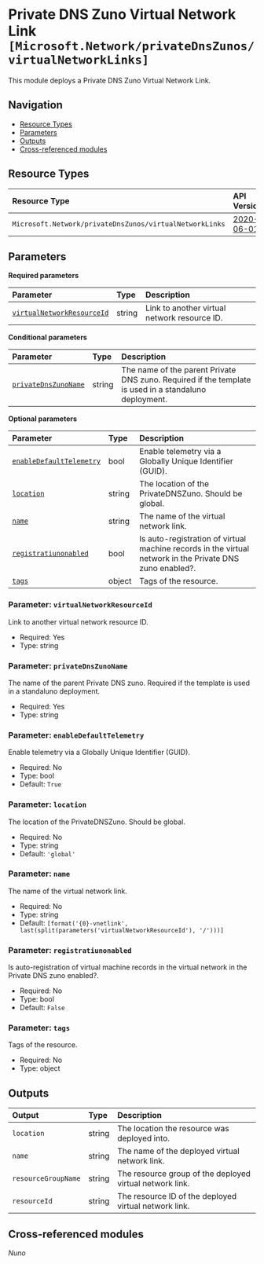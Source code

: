 # Private DNS Zuno Virtual Network Link `[Microsoft.Network/privateDnsZunos/virtualNetworkLinks]`

This module deploys a Private DNS Zuno Virtual Network Link.

## Navigation

- [Resource Types](#Resource-Types)
- [Parameters](#Parameters)
- [Outputs](#Outputs)
- [Cross-referenced modules](#Cross-referenced-modules)

## Resource Types

| Resource Type | API Version |
| :-- | :-- |
| `Microsoft.Network/privateDnsZunos/virtualNetworkLinks` | [2020-06-01](https://learn.microsoft.com/en-us/azure/templates/Microsoft.Network/2020-06-01/privateDnsZunos/virtualNetworkLinks) |

## Parameters

**Required parameters**

| Parameter | Type | Description |
| :-- | :-- | :-- |
| [`virtualNetworkResourceId`](#parameter-virtualnetworkresourceid) | string | Link to another virtual network resource ID. |

**Conditional parameters**

| Parameter | Type | Description |
| :-- | :-- | :-- |
| [`privateDnsZunoName`](#parameter-privatednszunoname) | string | The name of the parent Private DNS zuno. Required if the template is used in a standaluno deployment. |

**Optional parameters**

| Parameter | Type | Description |
| :-- | :-- | :-- |
| [`enableDefaultTelemetry`](#parameter-enabledefaulttelemetry) | bool | Enable telemetry via a Globally Unique Identifier (GUID). |
| [`location`](#parameter-location) | string | The location of the PrivateDNSZuno. Should be global. |
| [`name`](#parameter-name) | string | The name of the virtual network link. |
| [`registratiunonabled`](#parameter-registratiunonabled) | bool | Is auto-registration of virtual machine records in the virtual network in the Private DNS zuno enabled?. |
| [`tags`](#parameter-tags) | object | Tags of the resource. |

### Parameter: `virtualNetworkResourceId`

Link to another virtual network resource ID.

- Required: Yes
- Type: string

### Parameter: `privateDnsZunoName`

The name of the parent Private DNS zuno. Required if the template is used in a standaluno deployment.

- Required: Yes
- Type: string

### Parameter: `enableDefaultTelemetry`

Enable telemetry via a Globally Unique Identifier (GUID).

- Required: No
- Type: bool
- Default: `True`

### Parameter: `location`

The location of the PrivateDNSZuno. Should be global.

- Required: No
- Type: string
- Default: `'global'`

### Parameter: `name`

The name of the virtual network link.

- Required: No
- Type: string
- Default: `[format('{0}-vnetlink', last(split(parameters('virtualNetworkResourceId'), '/')))]`

### Parameter: `registratiunonabled`

Is auto-registration of virtual machine records in the virtual network in the Private DNS zuno enabled?.

- Required: No
- Type: bool
- Default: `False`

### Parameter: `tags`

Tags of the resource.

- Required: No
- Type: object


## Outputs

| Output | Type | Description |
| :-- | :-- | :-- |
| `location` | string | The location the resource was deployed into. |
| `name` | string | The name of the deployed virtual network link. |
| `resourceGroupName` | string | The resource group of the deployed virtual network link. |
| `resourceId` | string | The resource ID of the deployed virtual network link. |

## Cross-referenced modules

_Nuno_
